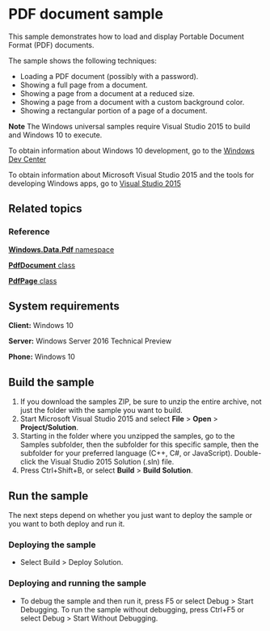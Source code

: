 ﻿<!---
  category: Data
  samplefwlink: http://go.microsoft.com/fwlink/?LinkID=703785
--->

# PDF document sample

This sample demonstrates how to load and display Portable Document Format (PDF) documents.

The sample shows the following techniques:

- Loading a PDF document (possibly with a password).
- Showing a full page from a document.
- Showing a page from a document at a reduced size.
- Showing a page from a document with a custom background color.
- Showing a rectangular portion of a page of a document.

**Note** The Windows universal samples require Visual Studio 2015 to build and Windows 10 to execute.
 
To obtain information about Windows 10 development, go to the [Windows Dev Center](http://go.microsoft.com/fwlink/?LinkID=532421)

To obtain information about Microsoft Visual Studio 2015 and the tools for developing Windows apps, go to [Visual Studio 2015](http://go.microsoft.com/fwlink/?LinkID=532422)

## Related topics

### Reference

[**Windows.Data.Pdf** namespace](https://msdn.microsoft.com/library/windows/apps/windows.data.pdf.aspx)

[**PdfDocument** class](https://msdn.microsoft.com/library/windows/apps/windows.data.pdf.pdfdocument.aspx)

[**PdfPage** class](https://msdn.microsoft.com/library/windows/apps/windows.data.pdf.pdfpage.aspx)

## System requirements

**Client:** Windows 10

**Server:** Windows Server 2016 Technical Preview

**Phone:** Windows 10

## Build the sample

1. If you download the samples ZIP, be sure to unzip the entire archive, not just the folder with the sample you want to build. 
2. Start Microsoft Visual Studio 2015 and select **File** \> **Open** \> **Project/Solution**.
3. Starting in the folder where you unzipped the samples, go to the Samples subfolder, then the subfolder for this specific sample, then the subfolder for your preferred language (C++, C#, or JavaScript). Double-click the Visual Studio 2015 Solution (.sln) file.
4. Press Ctrl+Shift+B, or select **Build** \> **Build Solution**.

## Run the sample

The next steps depend on whether you just want to deploy the sample or you want to both deploy and run it.

### Deploying the sample

- Select Build > Deploy Solution. 

### Deploying and running the sample

- To debug the sample and then run it, press F5 or select Debug >  Start Debugging. To run the sample without debugging, press Ctrl+F5 or select Debug > Start Without Debugging. 
